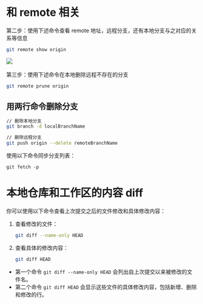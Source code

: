 # 和 remote 相关

第二步：使用下述命令查看 remote 地址，远程分支，还有本地分支与之对应的关系等信息

```bash
git remote show origin
```

![](https://i-blog.csdnimg.cn/blog_migrate/fe4c2d716bfb55aad5b63b1084b358c1.png)  

第三步：使用下述命令在本地删除远程不存在的分支

```bash
git remote prune origin
```

## ****用两行命令删除分支****

```bash
// 删除本地分支
git branch -d localBranchName

// 删除远程分支
git push origin --delete remoteBranchName
```

使用以下命令同步分支列表：

```
git fetch -p
```

# 本地仓库和工作区的内容 diff

你可以使用以下命令查看上次提交之后的文件修改和具体修改内容：

1. 查看修改的文件：

   ```bash
   git diff --name-only HEAD
   ```

2. 查看具体的修改内容：

   ```bash
   git diff HEAD
   ```

- 第一个命令 `git diff --name-only HEAD` 会列出自上次提交以来被修改的文件名。
- 第二个命令 `git diff HEAD` 会显示这些文件的具体修改内容，包括新增、删除和修改的行。
